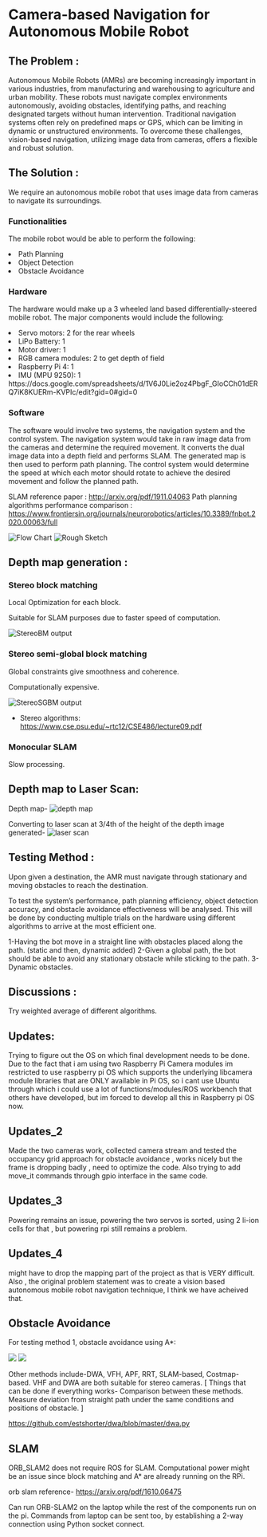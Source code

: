 # Camera-based Navigation for Autonomous Mobile Robot

## The Problem : 

Autonomous Mobile Robots (AMRs) are becoming increasingly important in various industries, from manufacturing and warehousing to agriculture and urban mobility. These robots must navigate complex environments autonomously, avoiding obstacles, identifying paths, and reaching designated targets without human intervention. Traditional navigation systems often rely on predefined maps or GPS, which can be limiting in dynamic or unstructured environments. To overcome these challenges, vision-based navigation, utilizing image data from cameras, offers a flexible and robust solution.



## The Solution :

We require an autonomous mobile robot that uses image data from cameras to navigate its surroundings.

### Functionalities

The mobile robot would be able to perform the following:
<li>Path Planning</li>
<li>Object Detection</li>
<li>Obstacle Avoidance</li>


### Hardware

The hardware would make up a 3 wheeled land based differentially-steered mobile robot. The major components would include the following:

<li>Servo motors: 2 for the rear wheels</li>
<li>LiPo Battery: 1</li>
<li>Motor driver: 1</li>
<li>RGB camera modules: 2 to get depth of field</li>
<li>Raspberry Pi 4: 1</li>
<li>IMU (MPU 9250): 1</li>
https://docs.google.com/spreadsheets/d/1V6J0Lie2oz4PbgF_GIoCCh01dERQ7iK8KUERm-KVPIc/edit?gid=0#gid=0


### Software

The software would involve two systems, the navigation system and the control system.
The navigation system would take in raw image data from the cameras and determine the required movement. It converts the dual image data into a depth field and performs SLAM. The generated map is then used to perform path planning. The control system would determine the speed at which each motor should rotate to achieve the desired movement and follow the planned path.

SLAM reference paper : http://arxiv.org/pdf/1911.04063
Path planning algorithms performance comparison : https://www.frontiersin.org/journals/neurorobotics/articles/10.3389/fnbot.2020.00063/full 

<img src="https://github.com/kanishka-varshini/camera-based-navigation-for-autonomous-mobile-robot/blob/main/AMR.png" alt="Flow Chart"/>
<img src="https://github.com/kanishka-varshini/camera-based-navigation-for-autonomous-mobile-robot/blob/main/Components.png" alt="Rough Sketch"/>

## Depth map generation :

### Stereo block matching
Local Optimization for each block.

Suitable for SLAM purposes due to faster speed of computation.

<img src="https://github.com/kanishka-varshini/camera-based-navigation-for-autonomous-mobile-robot/blob/main/stereobm.png" alt="StereoBM output"/>

### Stereo semi-global block matching
Global constraints give smoothness and coherence.

Computationally expensive.

<img src="https://github.com/kanishka-varshini/camera-based-navigation-for-autonomous-mobile-robot/blob/main/stereosgbm.png" alt="StereoSGBM output"/>


* Stereo algorithms: https://www.cse.psu.edu/~rtc12/CSE486/lecture09.pdf


### Monocular SLAM
Slow processing.

## Depth map to Laser Scan:

Depth map-
<img src="https://github.com/kanishka-varshini/camera-based-navigation-for-autonomous-mobile-robot/blob/main/depthmap.png" alt="depth map"/>

Converting to laser scan at 3/4th of the height of the depth image generated-
<img src="https://github.com/kanishka-varshini/camera-based-navigation-for-autonomous-mobile-robot/blob/main/laserscan%20polar%20plot.png" alt="laser scan"/>


## Testing Method :

Upon given a destination, the AMR must navigate through stationary and moving obstacles to reach the destination.

To test the system’s performance, path planning efficiency, object detection accuracy, and obstacle avoidance effectiveness will be analysed. This will be done by conducting multiple trials on the hardware using different algorithms to arrive at the most efficient one.

1-Having the bot move in a straight line with obstacles placed along the path. (static and then, dynamic added)
2-Given a global path, the bot should be able to avoid any stationary obstacle while sticking to the path.
3-Dynamic obstacles.


## Discussions :

Try weighted average of different algorithms.


## Updates:
Trying to figure out the OS on which final development needs to be done. Due to the fact that i am using two Raspberry Pi Camera modules im restricted to use raspberry pi OS which supports the underlying libcamera module libraries that are ONLY available in Pi OS, so i cant use Ubuntu through which i could use a lot of functions/modules/ROS workbench that others have developed, but im forced to develop all this in Raspberry pi OS now. 

## Updates_2

Made the two cameras work, collected camera stream and tested the occupancy grid approach for obstacle avoidance , works nicely but the frame is dropping badly , need to optimize the code. Also trying to add move_it commands through gpio interface in the same code.

## Updates_3

Powering remains an issue, powering the two servos is sorted, using 2 li-ion cells for that , but powering rpi still remains a problem.

## Updates_4

might have to drop the mapping part of the project as that is VERY difficult. Also , the original problem statement was to create a vision based autonomous mobile robot navigation technique, I think we have acheived that.

## Obstacle Avoidance
For testing method 1, obstacle avoidance using A*:

<img src="https://github.com/kanishka-varshini/camera-based-navigation-for-autonomous-mobile-robot/blob/main/github_1.jpg"/>
<img src="https://github.com/kanishka-varshini/camera-based-navigation-for-autonomous-mobile-robot/blob/main/github_3.png"/>

Other methods include-DWA, VFH, APF, RRT, SLAM-based, Costmap-based. 
VHF and DWA are both suitable for stereo cameras. 
[ Things that can be done if everything works- Comparison between these methods. Measure deviation from straight path under the same conditions and positions of obstacle. ]


https://github.com/estshorter/dwa/blob/master/dwa.py


## SLAM
ORB_SLAM2 does not require ROS for SLAM. Computational power might be an issue since block matching and A* are already running on the RPi.

orb slam reference- https://arxiv.org/pdf/1610.06475

Can run ORB-SLAM2 on the laptop while the rest of the components run on the pi. Commands from laptop can be sent too, by establishing a 2-way connection using Python socket connect.
